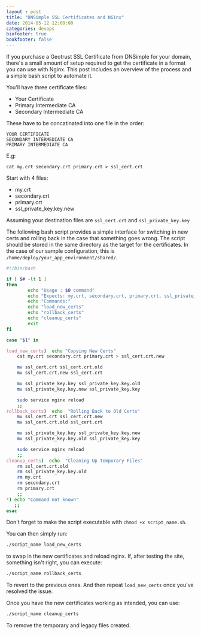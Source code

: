 ```yaml
---
layout : post
title: "DNSimple SSL Certificates and NGinx"
date: 2014-05-12 12:00:00
categories: devops
biofooter: true
bookfooter: false
---
```


If you purchase a Geotrust SSL Certificate from DNSimple for your domain, there's a small amount of setup required to get the certificate in a format you can use with Nginx. This post includes an overview of the process and a simple bash script to automate it.

<!--more-->

You'll have three certificate files:

* Your Certificate
* Primary Intermediate CA
* Secondary Intermediate CA

These have to be concatinated into one file in the order:

```
YOUR CERTIFICATE
SECONDARY INTERMEDIATE CA
PRIMARY INTERMEDIATE CA
```

E.g:

```
cat my.crt secondary.crt primary.crt > ssl_cert.crt
```

Start with 4 files:

* my.crt
* secondary.crt
* primary.crt
* ssl\_private\_key.key.new

Assuming your destination files are `ssl_cert.crt` and `ssl_private_key.key`

The following bash script provides a simple interface for switching in new certs and rolling back in the case that something goes wrong. The script should be stored in the same directory as the target for the certificates. In the case of our sample configuration, this is `/home/deploy/your_app_environment/shared/`.

```bash
#!/bin/bash

if [ $# -lt 1 ]
then
        echo "Usage : $0 command"
        echo "Expects: my.crt, secondary.crt, primary.crt, ssl_private_key.key.new"
        echo "Commands:"
        echo "load_new_certs"
        echo "rollback_certs"
        echo "cleanup_certs"
        exit
fi

case "$1" in

load_new_certs)  echo "Copying New Certs"
    cat my.crt secondary.crt primary.crt > ssl_cert.crt.new

    mv ssl_cert.crt ssl_cert.crt.old
    mv ssl_cert.crt.new ssl_cert.crt

    mv ssl_private_key.key ssl_private_key.key.old
    mv ssl_private_key.key.new ssl_private_key.key

    sudo service nginx reload
    ;;
rollback_certs)  echo  "Rolling Back to Old Certs"
    mv ssl_cert.crt ssl_cert.crt.new
    mv ssl_cert.crt.old ssl_cert.crt

    mv ssl_private_key.key ssl_private_key.key.new
    mv ssl_private_key.key.old ssl_private_key.key

    sudo service nginx reload
    ;;
cleanup_certs)  echo  "Cleaning Up Temporary Files"
    rm ssl_cert.crt.old
    rm ssl_private_key.key.old
    rm my.crt
    rm secondary.crt
    rm primary.crt
    ;;
*) echo "Command not known"
   ;;
esac
```

Don't forget to make the script executable with `chmod +x script_name.sh`.

You can then simply run:

```bash
./script_name load_new_certs
```

to swap in the new certificates and reload nginx. If, after testing the site, something isn't right, you can execute:

```bash
./script_name rollback_certs
```

To revert to the previous ones. And then repeat `load_new_certs` once you've resolved the issue.

Once you have the new certificates working as intended, you can use:

```bash
./script_name cleanup_certs
```

To remove the temporary and legacy files created.
